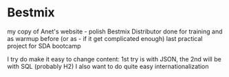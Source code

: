 # Bestmix
my copy of Anet's website - polish Bestmix Distributor 
done for training and as warmup before (or as - if it get complicated enough) last practical project for SDA bootcamp

I try do make it easy to change content: 1st try is with JSON, the 2nd will be with SQL (probably H2)
I also want to do quite easy internationalization
